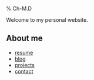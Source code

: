 % Ch-M.D

Welcome to my personal website.

About me
--------

* [resume](//resume.chmd.fr)
* [blog](//blog.chmd.fr)
* [projects](https://github.com/chmduquesne)
* [contact](//contact.vcf)
